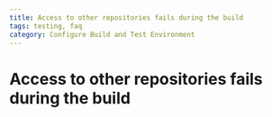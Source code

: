 ```yaml
---
title: Access to other repositories fails during the build
tags: testing, faq
category: Configure Build and Test Environment
---
```


# Access to other repositories fails during the build
